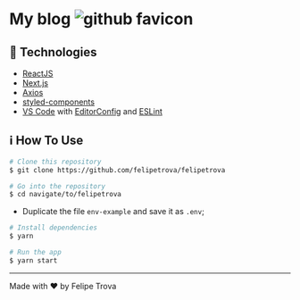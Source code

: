 # My blog ![github favicon](out/favicon.ico)

## :rocket: Technologies

- [ReactJS](https://reactjs.org/)
- [Next.js](https://nextjs.org/)
- [Axios](https://github.com/axios/axios)
- [styled-components](https://www.styled-components.com/)
- [VS Code][vc] with [EditorConfig][vceditconfig] and [ESLint][vceslint]

## :information_source: How To Use

```bash
# Clone this repository
$ git clone https://github.com/felipetrova/felipetrova

# Go into the repository
$ cd navigate/to/felipetrova
```

 - Duplicate the file `env-example` and save it as `.env`;

```bash
# Install dependencies
$ yarn

# Run the app
$ yarn start
```

---

Made with ♥ by Felipe Trova

[vc]: https://code.visualstudio.com/
[vceditconfig]: https://marketplace.visualstudio.com/items?itemName=EditorConfig.EditorConfig
[vceslint]: https://marketplace.visualstudio.com/items?itemName=dbaeumer.vscode-eslint
